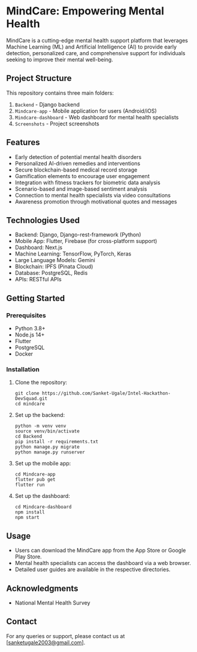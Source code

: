 # MindCare: Empowering Mental Health

MindCare is a cutting-edge mental health support platform that leverages Machine Learning (ML) and Artificial Intelligence (AI) to provide early detection, personalized care, and comprehensive support for individuals seeking to improve their mental well-being.

## Project Structure

This repository contains three main folders:

1. `Backend` - Django backend
2. `Mindcare-app` - Mobile application for users (Android/iOS)
3. `Mindcare-dashboard` - Web dashboard for mental health specialists
4. `Screenshots` - Project screenshots

## Features

- Early detection of potential mental health disorders
- Personalized AI-driven remedies and interventions
- Secure blockchain-based medical record storage
- Gamification elements to encourage user engagement
- Integration with fitness trackers for biometric data analysis
- Scenario-based and image-based sentiment analysis
- Connection to mental health specialists via video consultations
- Awareness promotion through motivational quotes and messages

## Technologies Used

- Backend: Django, Django-rest-framework (Python)
- Mobile App: Flutter, Firebase (for cross-platform support)
- Dashboard: Next.js
- Machine Learning: TensorFlow, PyTorch, Keras
- Large Language Models: Gemini
- Blockchain: IPFS (Pinata Cloud)
- Database: PostgreSQL, Redis
- APIs: RESTful APIs

## Getting Started

### Prerequisites

- Python 3.8+
- Node.js 14+
- Flutter
- PostgreSQL
- Docker

### Installation

1. Clone the repository:
   ```
   git clone https://github.com/Sanket-Ugale/Intel-Hackathon-DevSquad.git
   cd mindcare
   ```

2. Set up the backend:
   ```
   python -m venv venv
   source venv/bin/activate
   cd Backend
   pip install -r requirements.txt
   python manage.py migrate
   python manage.py runserver
   ```

3. Set up the mobile app:
   ```
   cd Mindcare-app
   flutter pub get
   flutter run
   ```

4. Set up the dashboard:
   ```
   cd Mindcare-dashboard
   npm install
   npm start
   ```

## Usage

- Users can download the MindCare app from the App Store or Google Play Store.
- Mental health specialists can access the dashboard via a web browser.
- Detailed user guides are available in the respective directories.


## Acknowledgments

- National Mental Health Survey

## Contact

For any queries or support, please contact us at [sanketugale2003@gmail.com].